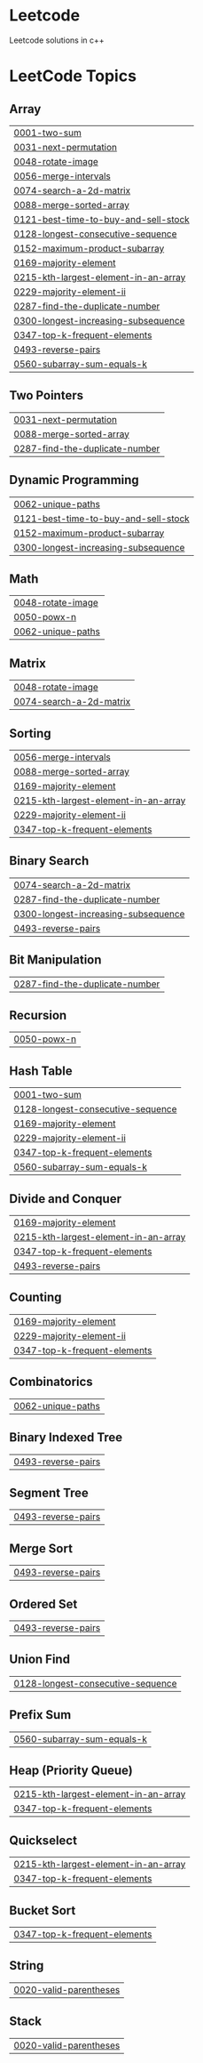 # Leetcode
Leetcode solutions in c++

<!---LeetCode Topics Start-->
# LeetCode Topics
## Array
|  |
| ------- |
| [0001-two-sum](https://github.com/Kaif0708/Leetcode/tree/master/0001-two-sum) |
| [0031-next-permutation](https://github.com/Kaif0708/Leetcode/tree/master/0031-next-permutation) |
| [0048-rotate-image](https://github.com/Kaif0708/Leetcode/tree/master/0048-rotate-image) |
| [0056-merge-intervals](https://github.com/Kaif0708/Leetcode/tree/master/0056-merge-intervals) |
| [0074-search-a-2d-matrix](https://github.com/Kaif0708/Leetcode/tree/master/0074-search-a-2d-matrix) |
| [0088-merge-sorted-array](https://github.com/Kaif0708/Leetcode/tree/master/0088-merge-sorted-array) |
| [0121-best-time-to-buy-and-sell-stock](https://github.com/Kaif0708/Leetcode/tree/master/0121-best-time-to-buy-and-sell-stock) |
| [0128-longest-consecutive-sequence](https://github.com/Kaif0708/Leetcode/tree/master/0128-longest-consecutive-sequence) |
| [0152-maximum-product-subarray](https://github.com/Kaif0708/Leetcode/tree/master/0152-maximum-product-subarray) |
| [0169-majority-element](https://github.com/Kaif0708/Leetcode/tree/master/0169-majority-element) |
| [0215-kth-largest-element-in-an-array](https://github.com/Kaif0708/Leetcode/tree/master/0215-kth-largest-element-in-an-array) |
| [0229-majority-element-ii](https://github.com/Kaif0708/Leetcode/tree/master/0229-majority-element-ii) |
| [0287-find-the-duplicate-number](https://github.com/Kaif0708/Leetcode/tree/master/0287-find-the-duplicate-number) |
| [0300-longest-increasing-subsequence](https://github.com/Kaif0708/Leetcode/tree/master/0300-longest-increasing-subsequence) |
| [0347-top-k-frequent-elements](https://github.com/Kaif0708/Leetcode/tree/master/0347-top-k-frequent-elements) |
| [0493-reverse-pairs](https://github.com/Kaif0708/Leetcode/tree/master/0493-reverse-pairs) |
| [0560-subarray-sum-equals-k](https://github.com/Kaif0708/Leetcode/tree/master/0560-subarray-sum-equals-k) |
## Two Pointers
|  |
| ------- |
| [0031-next-permutation](https://github.com/Kaif0708/Leetcode/tree/master/0031-next-permutation) |
| [0088-merge-sorted-array](https://github.com/Kaif0708/Leetcode/tree/master/0088-merge-sorted-array) |
| [0287-find-the-duplicate-number](https://github.com/Kaif0708/Leetcode/tree/master/0287-find-the-duplicate-number) |
## Dynamic Programming
|  |
| ------- |
| [0062-unique-paths](https://github.com/Kaif0708/Leetcode/tree/master/0062-unique-paths) |
| [0121-best-time-to-buy-and-sell-stock](https://github.com/Kaif0708/Leetcode/tree/master/0121-best-time-to-buy-and-sell-stock) |
| [0152-maximum-product-subarray](https://github.com/Kaif0708/Leetcode/tree/master/0152-maximum-product-subarray) |
| [0300-longest-increasing-subsequence](https://github.com/Kaif0708/Leetcode/tree/master/0300-longest-increasing-subsequence) |
## Math
|  |
| ------- |
| [0048-rotate-image](https://github.com/Kaif0708/Leetcode/tree/master/0048-rotate-image) |
| [0050-powx-n](https://github.com/Kaif0708/Leetcode/tree/master/0050-powx-n) |
| [0062-unique-paths](https://github.com/Kaif0708/Leetcode/tree/master/0062-unique-paths) |
## Matrix
|  |
| ------- |
| [0048-rotate-image](https://github.com/Kaif0708/Leetcode/tree/master/0048-rotate-image) |
| [0074-search-a-2d-matrix](https://github.com/Kaif0708/Leetcode/tree/master/0074-search-a-2d-matrix) |
## Sorting
|  |
| ------- |
| [0056-merge-intervals](https://github.com/Kaif0708/Leetcode/tree/master/0056-merge-intervals) |
| [0088-merge-sorted-array](https://github.com/Kaif0708/Leetcode/tree/master/0088-merge-sorted-array) |
| [0169-majority-element](https://github.com/Kaif0708/Leetcode/tree/master/0169-majority-element) |
| [0215-kth-largest-element-in-an-array](https://github.com/Kaif0708/Leetcode/tree/master/0215-kth-largest-element-in-an-array) |
| [0229-majority-element-ii](https://github.com/Kaif0708/Leetcode/tree/master/0229-majority-element-ii) |
| [0347-top-k-frequent-elements](https://github.com/Kaif0708/Leetcode/tree/master/0347-top-k-frequent-elements) |
## Binary Search
|  |
| ------- |
| [0074-search-a-2d-matrix](https://github.com/Kaif0708/Leetcode/tree/master/0074-search-a-2d-matrix) |
| [0287-find-the-duplicate-number](https://github.com/Kaif0708/Leetcode/tree/master/0287-find-the-duplicate-number) |
| [0300-longest-increasing-subsequence](https://github.com/Kaif0708/Leetcode/tree/master/0300-longest-increasing-subsequence) |
| [0493-reverse-pairs](https://github.com/Kaif0708/Leetcode/tree/master/0493-reverse-pairs) |
## Bit Manipulation
|  |
| ------- |
| [0287-find-the-duplicate-number](https://github.com/Kaif0708/Leetcode/tree/master/0287-find-the-duplicate-number) |
## Recursion
|  |
| ------- |
| [0050-powx-n](https://github.com/Kaif0708/Leetcode/tree/master/0050-powx-n) |
## Hash Table
|  |
| ------- |
| [0001-two-sum](https://github.com/Kaif0708/Leetcode/tree/master/0001-two-sum) |
| [0128-longest-consecutive-sequence](https://github.com/Kaif0708/Leetcode/tree/master/0128-longest-consecutive-sequence) |
| [0169-majority-element](https://github.com/Kaif0708/Leetcode/tree/master/0169-majority-element) |
| [0229-majority-element-ii](https://github.com/Kaif0708/Leetcode/tree/master/0229-majority-element-ii) |
| [0347-top-k-frequent-elements](https://github.com/Kaif0708/Leetcode/tree/master/0347-top-k-frequent-elements) |
| [0560-subarray-sum-equals-k](https://github.com/Kaif0708/Leetcode/tree/master/0560-subarray-sum-equals-k) |
## Divide and Conquer
|  |
| ------- |
| [0169-majority-element](https://github.com/Kaif0708/Leetcode/tree/master/0169-majority-element) |
| [0215-kth-largest-element-in-an-array](https://github.com/Kaif0708/Leetcode/tree/master/0215-kth-largest-element-in-an-array) |
| [0347-top-k-frequent-elements](https://github.com/Kaif0708/Leetcode/tree/master/0347-top-k-frequent-elements) |
| [0493-reverse-pairs](https://github.com/Kaif0708/Leetcode/tree/master/0493-reverse-pairs) |
## Counting
|  |
| ------- |
| [0169-majority-element](https://github.com/Kaif0708/Leetcode/tree/master/0169-majority-element) |
| [0229-majority-element-ii](https://github.com/Kaif0708/Leetcode/tree/master/0229-majority-element-ii) |
| [0347-top-k-frequent-elements](https://github.com/Kaif0708/Leetcode/tree/master/0347-top-k-frequent-elements) |
## Combinatorics
|  |
| ------- |
| [0062-unique-paths](https://github.com/Kaif0708/Leetcode/tree/master/0062-unique-paths) |
## Binary Indexed Tree
|  |
| ------- |
| [0493-reverse-pairs](https://github.com/Kaif0708/Leetcode/tree/master/0493-reverse-pairs) |
## Segment Tree
|  |
| ------- |
| [0493-reverse-pairs](https://github.com/Kaif0708/Leetcode/tree/master/0493-reverse-pairs) |
## Merge Sort
|  |
| ------- |
| [0493-reverse-pairs](https://github.com/Kaif0708/Leetcode/tree/master/0493-reverse-pairs) |
## Ordered Set
|  |
| ------- |
| [0493-reverse-pairs](https://github.com/Kaif0708/Leetcode/tree/master/0493-reverse-pairs) |
## Union Find
|  |
| ------- |
| [0128-longest-consecutive-sequence](https://github.com/Kaif0708/Leetcode/tree/master/0128-longest-consecutive-sequence) |
## Prefix Sum
|  |
| ------- |
| [0560-subarray-sum-equals-k](https://github.com/Kaif0708/Leetcode/tree/master/0560-subarray-sum-equals-k) |
## Heap (Priority Queue)
|  |
| ------- |
| [0215-kth-largest-element-in-an-array](https://github.com/Kaif0708/Leetcode/tree/master/0215-kth-largest-element-in-an-array) |
| [0347-top-k-frequent-elements](https://github.com/Kaif0708/Leetcode/tree/master/0347-top-k-frequent-elements) |
## Quickselect
|  |
| ------- |
| [0215-kth-largest-element-in-an-array](https://github.com/Kaif0708/Leetcode/tree/master/0215-kth-largest-element-in-an-array) |
| [0347-top-k-frequent-elements](https://github.com/Kaif0708/Leetcode/tree/master/0347-top-k-frequent-elements) |
## Bucket Sort
|  |
| ------- |
| [0347-top-k-frequent-elements](https://github.com/Kaif0708/Leetcode/tree/master/0347-top-k-frequent-elements) |
## String
|  |
| ------- |
| [0020-valid-parentheses](https://github.com/Kaif0708/Leetcode/tree/master/0020-valid-parentheses) |
## Stack
|  |
| ------- |
| [0020-valid-parentheses](https://github.com/Kaif0708/Leetcode/tree/master/0020-valid-parentheses) |
<!---LeetCode Topics End-->
